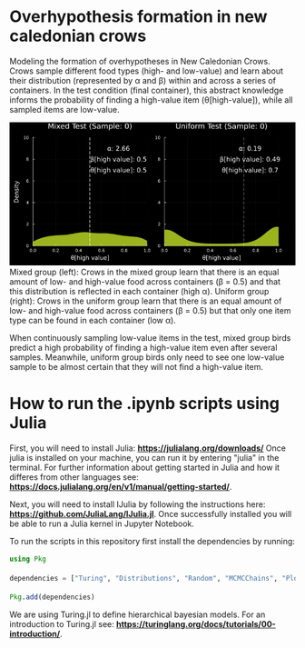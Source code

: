 # Overhypothesis formation in new caledonian crows
Modeling the formation of overhypotheses in New Caledonian Crows. Crows sample different food types (high- and low-value) and learn about their distribution (represented by α and β) within and across a series of containers. In the test condition (final container), this abstract knowledge informs the probability of finding a high-value item (θ[high-value]), while all sampled items are low-value.

![me](https://github.com/AlexHRuf/Overhypothesis-formation-in-new-caledonian-crows/blob/main/Animations/theta_evolution_combined_dark.gif)
Mixed group (left): Crows in the mixed group learn that there is an equal amount of low- and high-value food across containers (β = 0.5) and that this distribution is reflected in each container (high α).
Uniform group (right): Crows in the uniform group learn that there is an equal amount of low- and high-value food across containers (β = 0.5) but that only one item type can be found in each container (low α).

When continuously sampling low-value items in the test, mixed group birds predict a high probability of finding a high-value item even after several samples. Meanwhile, uniform group birds only need to see one low-value sample to be almost certain that they will not find a high-value item. 

# How to run the .ipynb scripts using Julia
First, you will need to install Julia: **https://julialang.org/downloads/**
Once julia is installed on your machine, you can run it by entering "julia" in the terminal. For further information about getting started in Julia and how it differes from other languages see: **https://docs.julialang.org/en/v1/manual/getting-started/**. 

Next, you will need to install IJulia by following the instructions here: **https://github.com/JuliaLang/IJulia.jl**.
Once successfully installed you will be able to run a Julia kernel in Jupyter Notebook.

To run the scripts in this repository first install the dependencies by running:
```julia
using Pkg

dependencies = ["Turing", "Distributions", "Random", "MCMCChains", "Plots", "StatsPlots", "Measures", "BSON"]

Pkg.add(dependencies)
```
We are using Turing.jl to define hierarchical bayesian models. For an introduction to Turing.jl see: **https://turinglang.org/docs/tutorials/00-introduction/**.
